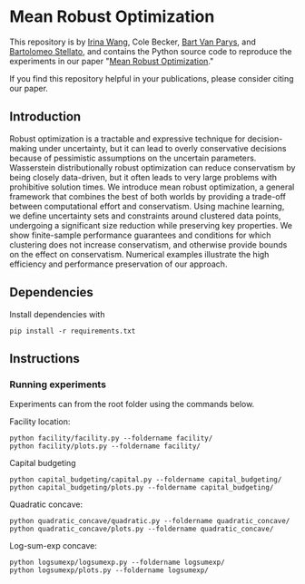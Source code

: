 # Mean Robust Optimization
This repository is by 
[Irina Wang](https://sites.google.com/view/irina-wang),
Cole Becker,
[Bart Van Parys](https://mitsloan.mit.edu/faculty/directory/bart-p-g-van-parys),
and [Bartolomeo Stellato](https://stellato.io/),
and contains the Python source code to
reproduce the experiments in our paper
"[Mean Robust Optimization](http://arxiv.org/abs/2207.10820)."

If you find this repository helpful in your publications,
please consider citing our paper.

## Introduction
Robust optimization is a tractable and expressive technique for decision-making under uncertainty, but it can lead to overly conservative decisions because of pessimistic assumptions on the uncertain parameters.
Wasserstein distributionally robust optimization can reduce conservatism by being closely data-driven, but it often leads to very large problems with prohibitive solution times.
We introduce mean robust optimization, a general framework that combines the best of both worlds by providing a trade-off between computational effort and conservatism.
Using machine learning, we define uncertainty sets and constraints around clustered data points, undergoing a significant size reduction while preserving key properties.
We show finite-sample performance guarantees and conditions for which clustering does not increase conservatism, and otherwise provide bounds on the effect on conservatism.
Numerical examples illustrate the high efficiency and performance preservation of our approach.

## Dependencies
Install dependencies with 
```
pip install -r requirements.txt
```

## Instructions
### Running experiments
Experiments can from the root folder using the commands below.

Facility location:
```
python facility/facility.py --foldername facility/
python facility/plots.py --foldername facility/
```
Capital budgeting
```
python capital_budgeting/capital.py --foldername capital_budgeting/
python capital_budgeting/plots.py --foldername capital_budgeting/
```
Quadratic concave:
```
python quadratic_concave/quadratic.py --foldername quadratic_concave/
python quadratic_concave/plots.py --foldername quadratic_concave/
```
Log-sum-exp concave:
```
python logsumexp/logsumexp.py --foldername logsumexp/
python logsumexp/plots.py --foldername logsumexp/
```